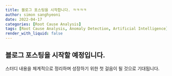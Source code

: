 ```yaml
---
title: 블로그 포스팅을 시작합니다. ㅋㅋㅋㅋ
author: simon sanghyeoni
date: 2022-04-17
categories: [Root Cause Analysis]
tags: [Root Cause Analysis, Anomaly Detection, Artificial Intelligence]
render_with_liquid: false
---
```


## 블로그 포스팅을 시작할 예정입니다.
스터디 내용을 체계적으로 정리하며 성장하기 위한 첫 걸음이 될 것으로 기대됩니다.
